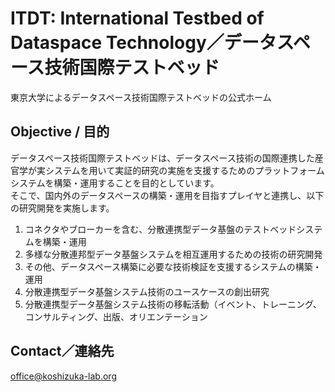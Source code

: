 # ITDT: International Testbed of Dataspace Technology／データスペース技術国際テストベッド
東京大学によるデータスペース技術国際テストベッドの公式ホーム

## Objective / 目的

データスペース技術国際テストベッドは、データスペース技術の国際連携した産官学が実システムを用いて実証的研究の実施を支援するためのプラットフォームシステムを構築・運用することを目的としています。  
そこで、国内外のデータスペースの構築・運用を目指すプレイヤと連携し、以下の研究開発を実施します。

1. コネクタやブローカーを含む、分散連携型データ基盤のテストベッドシステムを構築・運用  
2. 多様な分散連邦型データ基盤システムを相互運用するための技術の研究開発  
3. その他、データスペース構築に必要な技術検証を支援するシステムの構築・運用  
4. 分散連携型データ基盤システム技術のユースケースの創出研究  
5. 分散連携型データ基盤システム技術の移転活動（イベント、トレーニング、コンサルティング、出版、オリエンテーション

## Contact／連絡先

office@koshizuka-lab.org
